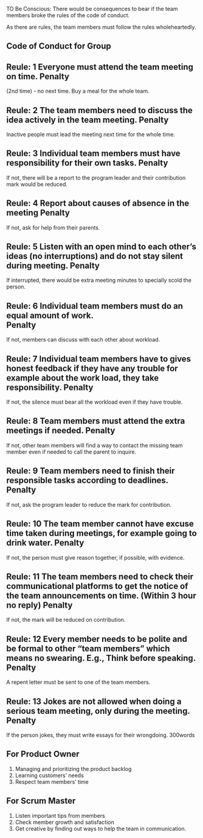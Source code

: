 TO Be Conscious: There would be consequences to bear if the team members broke the rules of the code of conduct. 

As there are rules, the team members must follow the rules wholeheartedly.  

Code of Conduct for Group 
----------------------------
 
Reule: 1 Everyone must attend the team meeting on time. 
Penalty
---------
(2nd time) - no next time. 
Buy a meal for the whole team. 


Reule: 2 The team members need to discuss the idea actively in the team meeting. 
Penalty
---------
Inactive people must lead the meeting next time for the whole time. 


Reule: 3 Individual team members must have responsibility for their own tasks. 
Penalty
---------
If not, there will be a report to the program leader and their contribution mark would be reduced. 


Reule: 4 Report about causes of absence in the meeting 
Penalty
--------- 
If not, ask for help from their parents. 


Reule: 5 Listen with an open mind to each other’s ideas (no interruptions) and do not stay silent during meeting. 
Penalty
---------
If interrupted, there would be extra meeting minutes to specially scold the person. 


Reule: 6 Individual team members must do an equal amount of work.   
Penalty
---------
If not, members can discuss with each other about workload.  


Reule: 7 Individual team members have to gives honest feedback if they have any trouble for example about the work load, they take responsibility. 
Penalty
---------
If not, the silence must bear all the workload even if they have trouble. 


Reule: 8 Team members must attend the extra meetings if needed. 
Penalty
---------
If not, other team members will find a way to contact the missing team member even if needed to call the parent to inquire. 


Reule: 9 Team members need to finish their responsible tasks according to deadlines. 
Penalty
---------
If not, ask the program leader to reduce the mark for contribution. 


Reule: 10 The team member cannot have excuse time taken during meetings, for example going to drink water. 
Penalty
---------
If not, the person must give reason together, if possible, with evidence. 


Reule: 11 The team members need to check their communicational platforms to get the notice of the team announcements on time. (Within 3 hour no reply)
Penalty
--------- 
If not, the mark will be reduced on contribution. 


Reule: 12 Every member needs to be polite and be formal to other “team members” which means no swearing. E.g., Think before speaking. 
Penalty
---------
A repent letter must be sent to one of the team members. 


Reule: 13 Jokes are not allowed when doing a serious team meeting, only during the meeting. 
Penalty
---------
If the person jokes, they must write essays for their wrongdoing. 300words 


For Product Owner
--------------------
1. Managing and prioritizing the product backlog 
2. Learning customers’ needs 
3. Respect team members’ time 

For Scrum Master
-------------------
1. Listen important tips from members 
2. Check member growth and satisfaction 
3. Get creative by finding out ways to help the team in communication. 
